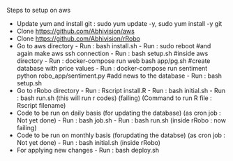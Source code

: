 Steps to setup on aws

- Update yum and install git  : sudo yum update -y, sudo yum install -y git
- Clone https://github.com/Abhivision/aws
- Clone https://github.com/Abhivision/rRobo
- Go to aws directory
      - Run : bash install.sh
      - Run : sudo reboot #and again make aws ssh connection
      - Run : bash setup.sh #inside aws directory
      - Run : docker-compose run web bash app/pg.sh #create database with price values
      - Run : docker-compose run sentiment  python robo_app/sentiment.py #add news to the database 
      - Run : bash setup.sh
- Go to rRobo directory 
      - Run : Rscript install.R
      - Run : bash initial.sh
      - Run : bash run.sh (this will run r codes) (failing)
  (Command to run R file : Rscript filename)
- Code to be run on daily basis (for updating the database) (as cron job : Not yet done)
      - Run : bash job.sh 
      - Run : bash run.sh (inside rRobo : now failing)
- Code to be run on monthly basis (forupdating the databse) (as cron job : Not yet done)
      - Run : bash initial.sh (inside rRobo)
- For applying new changes
      - Run : bash deploy.sh 
